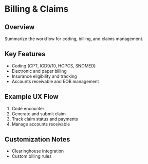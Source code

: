 # Billing & Claims

## Overview
Summarize the workflow for coding, billing, and claims management.

## Key Features
- Coding (CPT, ICD9/10, HCPCS, SNOMED)
- Electronic and paper billing
- Insurance eligibility and tracking
- Accounts receivable and EOB management

## Example UX Flow
1. Code encounter
2. Generate and submit claim
3. Track claim status and payments
4. Manage accounts receivable

## Customization Notes
- Clearinghouse integration
- Custom billing rules
